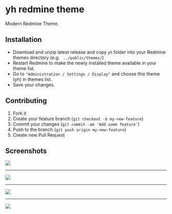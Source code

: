 # yh redmine theme #
Modern Redmine Theme.

## Installation

* Download and unzip latest release and copy `yh` folder into your Redmine themes directory (e.g. ` ../public/themes/`)
* Restart Redmine to make the newly installed theme available in your theme list.
* Go to `"Administration / Settings / Display"` and choose this theme (yh) in themes list.
* Save your changes.

## Contributing
1. Fork it
2. Create your feature branch (`git checkout -b my-new-feature`)
3. Commit your changes (`git commit -am 'Add some feature'`)
4. Push to the branch (`git push origin my-new-feature`)
5. Create new Pull Request

## Screenshots
![](https://raw.githubusercontent.com/yenihayat/redmine-theme-yh/master/screenshots/activity2.png)
___
![](https://raw.githubusercontent.com/yenihayat/redmine-theme-yh/master/screenshots/issues2.png)
___
![](https://raw.githubusercontent.com/yenihayat/redmine-theme-yh/master/screenshots/issues.png)
___
![](https://raw.githubusercontent.com/yenihayat/redmine-theme-yh/master/screenshots/admin.png)
